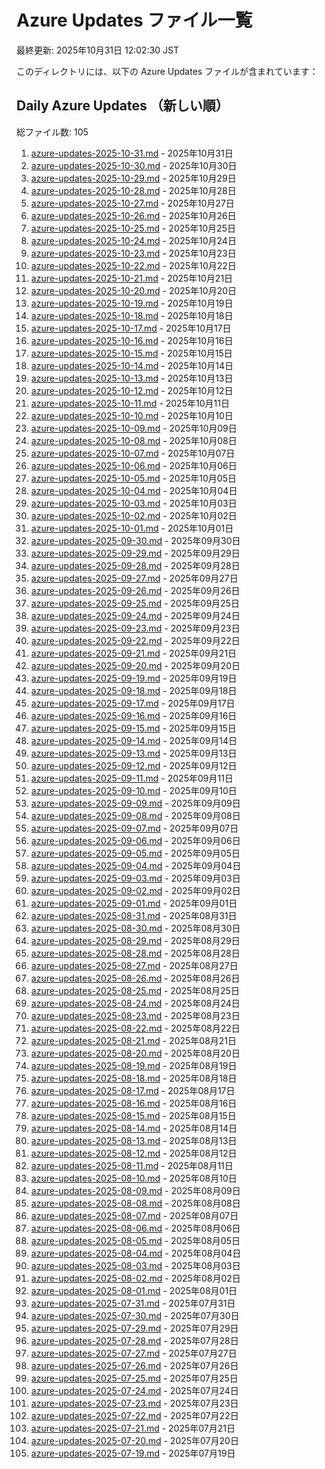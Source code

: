 # Azure Updates ファイル一覧

最終更新: 2025年10月31日 12:02:30 JST

このディレクトリには、以下の Azure Updates ファイルが含まれています：

## Daily Azure Updates （新しい順）

総ファイル数: 105

1. [azure-updates-2025-10-31.md](./azure-updates-2025-10-31.md) - 2025年10月31日
2. [azure-updates-2025-10-30.md](./azure-updates-2025-10-30.md) - 2025年10月30日
3. [azure-updates-2025-10-29.md](./azure-updates-2025-10-29.md) - 2025年10月29日
4. [azure-updates-2025-10-28.md](./azure-updates-2025-10-28.md) - 2025年10月28日
5. [azure-updates-2025-10-27.md](./azure-updates-2025-10-27.md) - 2025年10月27日
6. [azure-updates-2025-10-26.md](./azure-updates-2025-10-26.md) - 2025年10月26日
7. [azure-updates-2025-10-25.md](./azure-updates-2025-10-25.md) - 2025年10月25日
8. [azure-updates-2025-10-24.md](./azure-updates-2025-10-24.md) - 2025年10月24日
9. [azure-updates-2025-10-23.md](./azure-updates-2025-10-23.md) - 2025年10月23日
10. [azure-updates-2025-10-22.md](./azure-updates-2025-10-22.md) - 2025年10月22日
11. [azure-updates-2025-10-21.md](./azure-updates-2025-10-21.md) - 2025年10月21日
12. [azure-updates-2025-10-20.md](./azure-updates-2025-10-20.md) - 2025年10月20日
13. [azure-updates-2025-10-19.md](./azure-updates-2025-10-19.md) - 2025年10月19日
14. [azure-updates-2025-10-18.md](./azure-updates-2025-10-18.md) - 2025年10月18日
15. [azure-updates-2025-10-17.md](./azure-updates-2025-10-17.md) - 2025年10月17日
16. [azure-updates-2025-10-16.md](./azure-updates-2025-10-16.md) - 2025年10月16日
17. [azure-updates-2025-10-15.md](./azure-updates-2025-10-15.md) - 2025年10月15日
18. [azure-updates-2025-10-14.md](./azure-updates-2025-10-14.md) - 2025年10月14日
19. [azure-updates-2025-10-13.md](./azure-updates-2025-10-13.md) - 2025年10月13日
20. [azure-updates-2025-10-12.md](./azure-updates-2025-10-12.md) - 2025年10月12日
21. [azure-updates-2025-10-11.md](./azure-updates-2025-10-11.md) - 2025年10月11日
22. [azure-updates-2025-10-10.md](./azure-updates-2025-10-10.md) - 2025年10月10日
23. [azure-updates-2025-10-09.md](./azure-updates-2025-10-09.md) - 2025年10月09日
24. [azure-updates-2025-10-08.md](./azure-updates-2025-10-08.md) - 2025年10月08日
25. [azure-updates-2025-10-07.md](./azure-updates-2025-10-07.md) - 2025年10月07日
26. [azure-updates-2025-10-06.md](./azure-updates-2025-10-06.md) - 2025年10月06日
27. [azure-updates-2025-10-05.md](./azure-updates-2025-10-05.md) - 2025年10月05日
28. [azure-updates-2025-10-04.md](./azure-updates-2025-10-04.md) - 2025年10月04日
29. [azure-updates-2025-10-03.md](./azure-updates-2025-10-03.md) - 2025年10月03日
30. [azure-updates-2025-10-02.md](./azure-updates-2025-10-02.md) - 2025年10月02日
31. [azure-updates-2025-10-01.md](./azure-updates-2025-10-01.md) - 2025年10月01日
32. [azure-updates-2025-09-30.md](./azure-updates-2025-09-30.md) - 2025年09月30日
33. [azure-updates-2025-09-29.md](./azure-updates-2025-09-29.md) - 2025年09月29日
34. [azure-updates-2025-09-28.md](./azure-updates-2025-09-28.md) - 2025年09月28日
35. [azure-updates-2025-09-27.md](./azure-updates-2025-09-27.md) - 2025年09月27日
36. [azure-updates-2025-09-26.md](./azure-updates-2025-09-26.md) - 2025年09月26日
37. [azure-updates-2025-09-25.md](./azure-updates-2025-09-25.md) - 2025年09月25日
38. [azure-updates-2025-09-24.md](./azure-updates-2025-09-24.md) - 2025年09月24日
39. [azure-updates-2025-09-23.md](./azure-updates-2025-09-23.md) - 2025年09月23日
40. [azure-updates-2025-09-22.md](./azure-updates-2025-09-22.md) - 2025年09月22日
41. [azure-updates-2025-09-21.md](./azure-updates-2025-09-21.md) - 2025年09月21日
42. [azure-updates-2025-09-20.md](./azure-updates-2025-09-20.md) - 2025年09月20日
43. [azure-updates-2025-09-19.md](./azure-updates-2025-09-19.md) - 2025年09月19日
44. [azure-updates-2025-09-18.md](./azure-updates-2025-09-18.md) - 2025年09月18日
45. [azure-updates-2025-09-17.md](./azure-updates-2025-09-17.md) - 2025年09月17日
46. [azure-updates-2025-09-16.md](./azure-updates-2025-09-16.md) - 2025年09月16日
47. [azure-updates-2025-09-15.md](./azure-updates-2025-09-15.md) - 2025年09月15日
48. [azure-updates-2025-09-14.md](./azure-updates-2025-09-14.md) - 2025年09月14日
49. [azure-updates-2025-09-13.md](./azure-updates-2025-09-13.md) - 2025年09月13日
50. [azure-updates-2025-09-12.md](./azure-updates-2025-09-12.md) - 2025年09月12日
51. [azure-updates-2025-09-11.md](./azure-updates-2025-09-11.md) - 2025年09月11日
52. [azure-updates-2025-09-10.md](./azure-updates-2025-09-10.md) - 2025年09月10日
53. [azure-updates-2025-09-09.md](./azure-updates-2025-09-09.md) - 2025年09月09日
54. [azure-updates-2025-09-08.md](./azure-updates-2025-09-08.md) - 2025年09月08日
55. [azure-updates-2025-09-07.md](./azure-updates-2025-09-07.md) - 2025年09月07日
56. [azure-updates-2025-09-06.md](./azure-updates-2025-09-06.md) - 2025年09月06日
57. [azure-updates-2025-09-05.md](./azure-updates-2025-09-05.md) - 2025年09月05日
58. [azure-updates-2025-09-04.md](./azure-updates-2025-09-04.md) - 2025年09月04日
59. [azure-updates-2025-09-03.md](./azure-updates-2025-09-03.md) - 2025年09月03日
60. [azure-updates-2025-09-02.md](./azure-updates-2025-09-02.md) - 2025年09月02日
61. [azure-updates-2025-09-01.md](./azure-updates-2025-09-01.md) - 2025年09月01日
62. [azure-updates-2025-08-31.md](./azure-updates-2025-08-31.md) - 2025年08月31日
63. [azure-updates-2025-08-30.md](./azure-updates-2025-08-30.md) - 2025年08月30日
64. [azure-updates-2025-08-29.md](./azure-updates-2025-08-29.md) - 2025年08月29日
65. [azure-updates-2025-08-28.md](./azure-updates-2025-08-28.md) - 2025年08月28日
66. [azure-updates-2025-08-27.md](./azure-updates-2025-08-27.md) - 2025年08月27日
67. [azure-updates-2025-08-26.md](./azure-updates-2025-08-26.md) - 2025年08月26日
68. [azure-updates-2025-08-25.md](./azure-updates-2025-08-25.md) - 2025年08月25日
69. [azure-updates-2025-08-24.md](./azure-updates-2025-08-24.md) - 2025年08月24日
70. [azure-updates-2025-08-23.md](./azure-updates-2025-08-23.md) - 2025年08月23日
71. [azure-updates-2025-08-22.md](./azure-updates-2025-08-22.md) - 2025年08月22日
72. [azure-updates-2025-08-21.md](./azure-updates-2025-08-21.md) - 2025年08月21日
73. [azure-updates-2025-08-20.md](./azure-updates-2025-08-20.md) - 2025年08月20日
74. [azure-updates-2025-08-19.md](./azure-updates-2025-08-19.md) - 2025年08月19日
75. [azure-updates-2025-08-18.md](./azure-updates-2025-08-18.md) - 2025年08月18日
76. [azure-updates-2025-08-17.md](./azure-updates-2025-08-17.md) - 2025年08月17日
77. [azure-updates-2025-08-16.md](./azure-updates-2025-08-16.md) - 2025年08月16日
78. [azure-updates-2025-08-15.md](./azure-updates-2025-08-15.md) - 2025年08月15日
79. [azure-updates-2025-08-14.md](./azure-updates-2025-08-14.md) - 2025年08月14日
80. [azure-updates-2025-08-13.md](./azure-updates-2025-08-13.md) - 2025年08月13日
81. [azure-updates-2025-08-12.md](./azure-updates-2025-08-12.md) - 2025年08月12日
82. [azure-updates-2025-08-11.md](./azure-updates-2025-08-11.md) - 2025年08月11日
83. [azure-updates-2025-08-10.md](./azure-updates-2025-08-10.md) - 2025年08月10日
84. [azure-updates-2025-08-09.md](./azure-updates-2025-08-09.md) - 2025年08月09日
85. [azure-updates-2025-08-08.md](./azure-updates-2025-08-08.md) - 2025年08月08日
86. [azure-updates-2025-08-07.md](./azure-updates-2025-08-07.md) - 2025年08月07日
87. [azure-updates-2025-08-06.md](./azure-updates-2025-08-06.md) - 2025年08月06日
88. [azure-updates-2025-08-05.md](./azure-updates-2025-08-05.md) - 2025年08月05日
89. [azure-updates-2025-08-04.md](./azure-updates-2025-08-04.md) - 2025年08月04日
90. [azure-updates-2025-08-03.md](./azure-updates-2025-08-03.md) - 2025年08月03日
91. [azure-updates-2025-08-02.md](./azure-updates-2025-08-02.md) - 2025年08月02日
92. [azure-updates-2025-08-01.md](./azure-updates-2025-08-01.md) - 2025年08月01日
93. [azure-updates-2025-07-31.md](./azure-updates-2025-07-31.md) - 2025年07月31日
94. [azure-updates-2025-07-30.md](./azure-updates-2025-07-30.md) - 2025年07月30日
95. [azure-updates-2025-07-29.md](./azure-updates-2025-07-29.md) - 2025年07月29日
96. [azure-updates-2025-07-28.md](./azure-updates-2025-07-28.md) - 2025年07月28日
97. [azure-updates-2025-07-27.md](./azure-updates-2025-07-27.md) - 2025年07月27日
98. [azure-updates-2025-07-26.md](./azure-updates-2025-07-26.md) - 2025年07月26日
99. [azure-updates-2025-07-25.md](./azure-updates-2025-07-25.md) - 2025年07月25日
100. [azure-updates-2025-07-24.md](./azure-updates-2025-07-24.md) - 2025年07月24日
101. [azure-updates-2025-07-23.md](./azure-updates-2025-07-23.md) - 2025年07月23日
102. [azure-updates-2025-07-22.md](./azure-updates-2025-07-22.md) - 2025年07月22日
103. [azure-updates-2025-07-21.md](./azure-updates-2025-07-21.md) - 2025年07月21日
104. [azure-updates-2025-07-20.md](./azure-updates-2025-07-20.md) - 2025年07月20日
105. [azure-updates-2025-07-19.md](./azure-updates-2025-07-19.md) - 2025年07月19日
